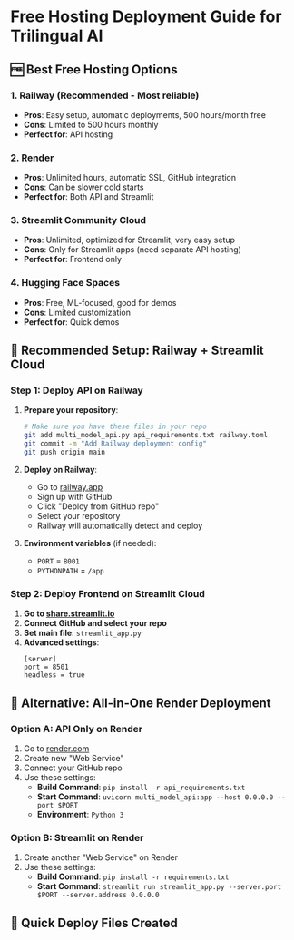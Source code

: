 # Free Hosting Deployment Guide for Trilingual AI

## 🆓 Best Free Hosting Options

### 1. Railway (Recommended - Most reliable)
- **Pros**: Easy setup, automatic deployments, 500 hours/month free
- **Cons**: Limited to 500 hours monthly
- **Perfect for**: API hosting

### 2. Render
- **Pros**: Unlimited hours, automatic SSL, GitHub integration
- **Cons**: Can be slower cold starts
- **Perfect for**: Both API and Streamlit

### 3. Streamlit Community Cloud
- **Pros**: Unlimited, optimized for Streamlit, very easy setup
- **Cons**: Only for Streamlit apps (need separate API hosting)
- **Perfect for**: Frontend only

### 4. Hugging Face Spaces
- **Pros**: Free, ML-focused, good for demos
- **Cons**: Limited customization
- **Perfect for**: Quick demos

## 🚀 Recommended Setup: Railway + Streamlit Cloud

### Step 1: Deploy API on Railway

1. **Prepare your repository**:
   ```bash
   # Make sure you have these files in your repo
   git add multi_model_api.py api_requirements.txt railway.toml
   git commit -m "Add Railway deployment config"
   git push origin main
   ```

2. **Deploy on Railway**:
   - Go to [railway.app](https://railway.app)
   - Sign up with GitHub
   - Click "Deploy from GitHub repo"
   - Select your repository
   - Railway will automatically detect and deploy

3. **Environment variables** (if needed):
   - `PORT` = `8001`
   - `PYTHONPATH` = `/app`

### Step 2: Deploy Frontend on Streamlit Cloud

1. **Go to [share.streamlit.io](https://share.streamlit.io)**
2. **Connect GitHub and select your repo**
3. **Set main file**: `streamlit_app.py`
4. **Advanced settings**:
   ```
   [server]
   port = 8501
   headless = true
   ```

## 🔧 Alternative: All-in-One Render Deployment

### Option A: API Only on Render
1. Go to [render.com](https://render.com)
2. Create new "Web Service"
3. Connect your GitHub repo
4. Use these settings:
   - **Build Command**: `pip install -r api_requirements.txt`
   - **Start Command**: `uvicorn multi_model_api:app --host 0.0.0.0 --port $PORT`
   - **Environment**: `Python 3`

### Option B: Streamlit on Render
1. Create another "Web Service" on Render
2. Use these settings:
   - **Build Command**: `pip install -r requirements.txt`
   - **Start Command**: `streamlit run streamlit_app.py --server.port $PORT --server.address 0.0.0.0`

## 🎯 Quick Deploy Files Created
